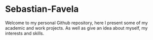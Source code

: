 # Sebastian-Favela
Welcome to my personal Github repository, here I present some of my academic and work projects. As well as give an idea about myself, my interests and skills.
